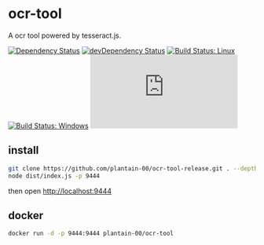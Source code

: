 # ocr-tool

A ocr tool powered by tesseract.js.

[![Dependency Status](https://david-dm.org/plantain-00/ocr-tool.svg)](https://david-dm.org/plantain-00/ocr-tool)
[![devDependency Status](https://david-dm.org/plantain-00/ocr-tool/dev-status.svg)](https://david-dm.org/plantain-00/ocr-tool#info=devDependencies)
[![Build Status: Linux](https://travis-ci.org/plantain-00/ocr-tool.svg?branch=master)](https://travis-ci.org/plantain-00/ocr-tool)
[![Build Status: Windows](https://ci.appveyor.com/api/projects/status/github/plantain-00/ocr-tool?branch=master&svg=true)](https://ci.appveyor.com/project/plantain-00/ocr-tool/branch/master)
[![type-coverage](https://img.shields.io/badge/dynamic/json.svg?label=type-coverage&prefix=%E2%89%A5&suffix=%&query=$.typeCoverage.atLeast&uri=https%3A%2F%2Fraw.githubusercontent.com%2Fplantain-00%2Focr-tool%2Fmaster%2Fpackage.json)](https://github.com/plantain-00/ocr-tool)

## install

```bash
git clone https://github.com/plantain-00/ocr-tool-release.git . --depth=1 && yarn add --production
node dist/index.js -p 9444
```

then open <http://localhost:9444>

## docker

```bash
docker run -d -p 9444:9444 plantain-00/ocr-tool
```
